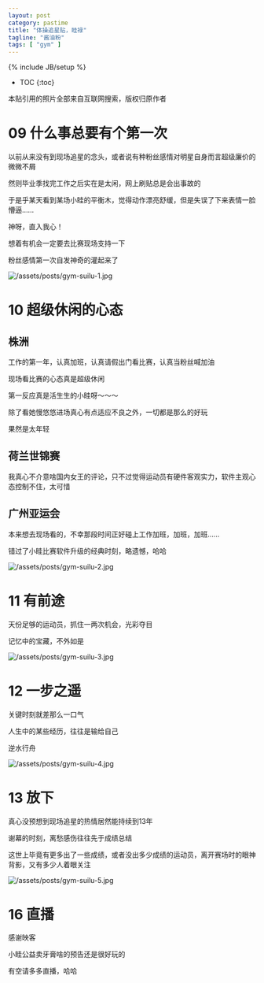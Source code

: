 ```yaml
---
layout: post
category: pastime
title: "体操追星贴，眭禄"
tagline: "酱油粉"
tags: [ "gym" ]
---
```


{% include JB/setup %}

* TOC
{:toc}

本贴引用的照片全部来自互联网搜索，版权归原作者

# 09 什么事总要有个第一次

以前从来没有到现场追星的念头，或者说有种粉丝感情对明星自身而言超级廉价的微微不屑

然则毕业季找完工作之后实在是太闲，网上刷贴总是会出事故的

于是乎某天看到某场小眭的平衡木，觉得动作漂亮舒缓，但是失误了下来表情一脸懵逼……

神呀，直入我心！

想着有机会一定要去比赛现场支持一下

粉丝感情第一次自发神奇的灌起来了

![/assets/posts/gym-suilu-1.jpg](/assets/posts/gym-suilu-1.jpg)

# 10 超级休闲的心态

## 株洲

工作的第一年，认真加班，认真请假出门看比赛，认真当粉丝喊加油

现场看比赛的心态真是超级休闲

第一反应真是活生生的小眭呀～～～

除了看她慢悠悠进场真心有点适应不良之外，一切都是那么的好玩

果然是太年轻

## 荷兰世锦赛

我真心不介意啥国内女王的评论，只不过觉得运动员有硬件客观实力，软件主观心态控制不住，太可惜

## 广州亚运会

本来想去现场看的，不幸那段时间正好碰上工作加班，加班，加班……

错过了小眭比赛软件升级的经典时刻，略遗憾，哈哈

![/assets/posts/gym-suilu-2.jpg](/assets/posts/gym-suilu-2.jpg)

# 11 有前途

天份足够的运动员，抓住一两次机会，光彩夺目

记忆中的宝藏，不外如是

![/assets/posts/gym-suilu-3.jpg](/assets/posts/gym-suilu-3.jpg)

# 12 一步之遥

关键时刻就差那么一口气

人生中的某些经历，往往是输给自己

逆水行舟

![/assets/posts/gym-suilu-4.jpg](/assets/posts/gym-suilu-4.jpg)

# 13 放下

真心没预想到现场追星的热情居然能持续到13年

谢幕的时刻，离愁感伤往往先于成绩总结

这世上毕竟有更多出了一些成绩，或者没出多少成绩的运动员，离开赛场时的眼神背影，又有多少人着眼关注

![/assets/posts/gym-suilu-5.jpg](/assets/posts/gym-suilu-5.jpg)

# 16 直播

感谢映客

小眭公益卖牙膏啥的预告还是很好玩的

有空请多多直播，哈哈

